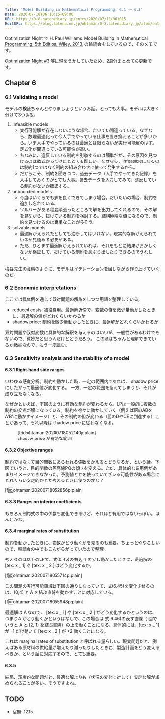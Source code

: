 ```yaml
---
Title: 'Model Building in Mathematical Programming: 6.1 〜 6.3'
Date: 2020-07-18T06:10:15+09:00
URL: https://0-8.hatenadiary.jp/entry/2020/07/18/061015
EditURL: https://blog.hatena.ne.jp/ohtaman/0-8.hatenadiary.jp/atom/entry/26006613598838268
---
```


[Optimization Night](https://optimization.connpass.com/) で [H. Paul Williams, Model Building in Mathematical Programming, 5th Edition, Wiley, 2013.](https://www.amazon.co.jp/dp/B00B8Y6MIG) の輪読会をしているので、そのメモです。

[Optimization Night #3](https://optimization.connpass.com/event/179221/) 等に現をうかしていたため、2周分まとめての更新です。

## Chapter 6

### 6.1 Validating a model

モデルの検証ちゃんとやりましょうというお話。とっても大事。モデルは大きく分けて3つある。

1. Infeasible models
    - 実行可能解が存在しないような場合、たいてい間違っている。なぜなら、数理最適化って今人手でやっている仕事を置き換えることが多いから。いま人手でやっているのは最適とは限らないが実行可能解のはず。定式化が間違っている可能性が高い。
    - ちなみに、違反している制約を列挙するのは簡単だが、その原因を見つけるのは数式からだけだととても難しい。なぜなら、infeasibleになるのは制約1つではなく制約の組み合わせに依って発生するから。
    - だからこそ、制約を聞きつつ、過去データ（人手でやってきた記録）を入手しておくのがとても大事。過去データを入力してみて、違反している制約がないか確認する。
2. unbounded models
    - 今度はいくらでも解を良くできてしまう場合。だいたいの場合、制約を追加し忘れている。
    - ソルバーがある程度頑張ったところで解を出力してくれるので、その解を見ながら、抜けている制約を検討する。結構極端な値になるので、制約を見つけるのは簡単なことが多そう。
3. solvable models
    - 最適解がえられたとしても油断してはいけない。現実的な解がえられているか見極める必要がある。
    - ただ、ひとまず最適解がえられていれば、それをもとに結果がおかしくないか検証して、抜けている制約をあぶり出したりできるのでうれしい。

梅谷先生の[資料](https://speakerdeck.com/umepon/how-to-tackle-hard-combinatorial-optimization-problems-arising-in-real-applications)のように、モデルはイテレーションを回しながら作り上げていくのだ。

### 6.2 Economic interpretations

ここでは具体例を通じて双対問題の解説をしつつ用語を整理している。

- reduced costs: 被役費用。最適解近傍で、変数の値を微少量動かしたときに、最適解の値がどれくらいかわるか
- shadow price: 制約を微少量動かしたときに、最適解がどれくらいかわるか

双対問題や双対変数に具体的な解釈を与えるのはいいが、一般性があるわけでもないので、微妙だと思うんだけどどうだろう。
この章はちゃんと理解できているか微妙なので、もう一度読む。


### 6.3 Sensitivity analysis and the stability of a model

#### 6.3.1 Right-hand side ranges

いわゆる感度分析。制約を動かした時、一定の範囲内であれば、 shadow price にしたがって最適値が変化する。
一方、一定の範囲を超えてしまうと、それが成り立たなくなる。

なぜかといえば、下図のように有効な制約が変わるから。LPは一般的に複数の制約の交点が解になっている。制約を徐々に動かしていく（例えば図のABをA'B'に動かすイメージ）と、その制約の組が変わる（図のDやCEに到達する）ことがあって、それ以降は shadow price に従わなくなる。


<figure class="figure-image figure-image-fotolife" title="shadow price が有効な範囲">[f:id:ohtaman:20200718052140p:plain]<figcaption>shadow price が有効な範囲</figcaption></figure>

#### 6.3.2 Objective ranges

制約ではなくて目的関数にあらわれる係数をかえるとどうなるか、という話。下図でいうと、目的関数の等高線PQの傾きを変える。ただ、具体的な応用例があまりイメージできなかった。予測値とかを使っていてブレる可能性がある場合にどれくらい安定的かとか考えるときに使うのかな？

[f:id:ohtaman:20200718052856p:plain]


#### 6.3.3 Ranges on interior coefficients

もちろん制約式の中の係数も変化できるけど、それほど有用ではないっぽい。ほんとかな。

#### 6.3.4 marginal rates of substitution

制約を動かしたときに、変数がどう動くかを見るのも重要。ちょっとややこしいので、輪読会の中でもこんがらがっていたので整理。

考えるのは以下のLPで、式(6.45)の右辺 4 を少し動かしたときに、最適解の [tex: x _ 1] や [tex: x _ 2 ] はどう変化するか。

[f:id:ohtaman:20200718055714p:plain]

この問題の実行可能領域は下図の通りになっていて、式(6.45)を変化させるのは、(0,4) と A を結ぶ直線を動かすことに対応している。

[f:id:ohtaman:20200718055948p:plain]

最適解は A なので、 [tex: x _ 1] や [tex: x _ 2 ] がどう変化するかというのは、 つまりA がどう動くかというはなしで、この場合は 式(6.46)の表す直線（ 図でいうと A と (2, 1) を結ぶ直線）の上を動くことになる。具体的には、[tex: x _ 1] が -1 だけ動いて [tex: x _ 2 ] が +2 動くことになる。

これは marginal rates of substitution と呼ばれる量らしい。現実問題だと、例えばある原材料の供給量が増えたり減ったりしたときに、製造計画をどう変えるべきか、という話に対応するので、とても重要。


#### 6.3.5

結局、現実的な問題だと、最適な解よりも（状況の変化に対して）安定な解が求められることが多い。そうですよね。

## TODO

- 宿題: 12.15
